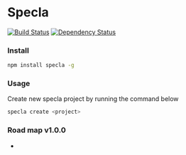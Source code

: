 # Specla

[![Build Status](https://travis-ci.org/Specla/Specla.svg?branch=master)](https://travis-ci.org/Specla/Specla)
[![Dependency Status](https://david-dm.org/specla/specla.svg)](https://david-dm.org/specla/specla)

### Install
```sh
npm install specla -g
```

### Usage
Create new specla project by running the command below
```sh
specla create <project>
```

### Road map v1.0.0
  -
